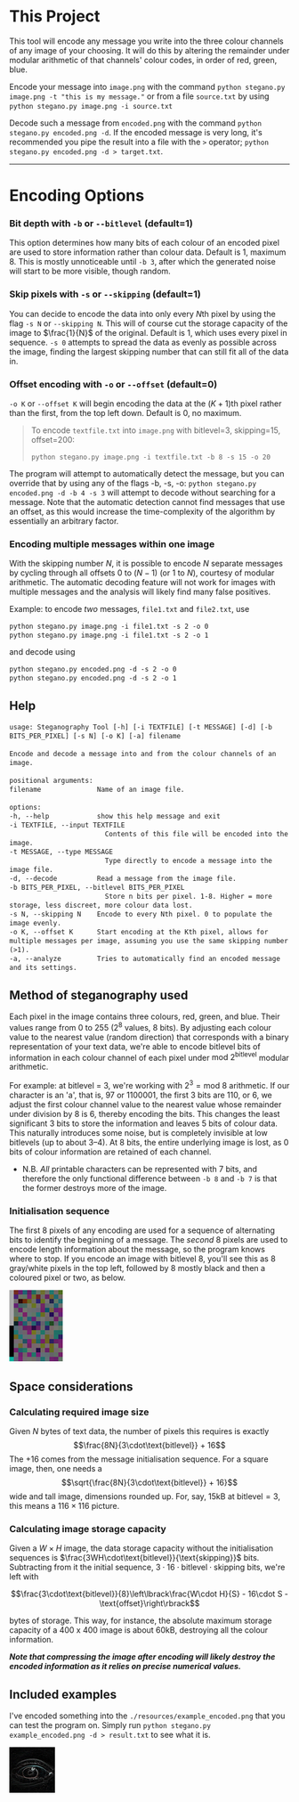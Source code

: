 # This Project
This tool will encode any message you write into the three
colour channels of any image of your choosing. It will do this by altering the
remainder under modular arithmetic of that channels' colour codes, in order of red, green, blue.

Encode your message into `image.png` with the command `python stegano.py image.png -t "this is my message."` or from a file `source.txt` by using `python stegano.py image.png -i source.txt`

Decode such a message from `encoded.png` with the command `python stegano.py encoded.png -d`. If the encoded message is very long, it's recommended you pipe the result into a file with the `>` operator; `python stegano.py encoded.png -d > target.txt`.

---

# Encoding Options

### Bit depth with `-b` or `--bitlevel` (default=1)

This option determines how many bits of each colour of an encoded pixel are used 
to store information rather than colour data. Default is $1$, maximum $8$. 
This is mostly unnoticeable until `-b 3`, after which the generated noise will start to be more visible, though random.

### Skip pixels with `-s` or `--skipping` (default=1)

You can decide to encode the data into only every $N\text{th}$ pixel by using the flag `-s N` or `--skipping N`. 
This will of course cut the storage capacity of the image to $\frac{1}{N}$ of the original. Default is 1, 
which uses every pixel in sequence. `-s 0` attempts to spread the data as evenly as possible across the image, 
finding the largest skipping number that can still fit all of the data in.

### Offset encoding with `-o` or `--offset` (default=0)

`-o K` or `--offset K` will begin encoding the data at the $(K + 1)\text{th}$ pixel rather than the first, from the top left down. Default is 0, no maximum.

> To encode `textfile.txt` into `image.png` with bitlevel=3, skipping=15, offset=200:
> ```
>python stegano.py image.png -i textfile.txt -b 8 -s 15 -o 20
> ```

The program will attempt to automatically detect the message, but you can override that by using any of the flags -b, -s, -o: `python stegano.py encoded.png -d -b 4 -s 3` will attempt to decode without searching for a message. Note that the automatic detection cannot find messages that use an offset, as this would increase the time-complexity of the algorithm by essentially an arbitrary factor.

### Encoding multiple messages within one image
With the skipping number $N$, it is possible to encode $N$ separate messages by cycling through all offsets $0$ to $(N-1)$ (or $1$ to $N$), courtesy of modular arithmetic. The automatic decoding feature will not work for images with multiple messages and the analysis will likely find many false positives.

Example: to encode *two* messages, `file1.txt` and `file2.txt`, use 
```
python stegano.py image.png -i file1.txt -s 2 -o 0
python stegano.py image.png -i file1.txt -s 2 -o 1
```
and decode using 
```
python stegano.py encoded.png -d -s 2 -o 0
python stegano.py encoded.png -d -s 2 -o 1
```

## Help
    usage: Steganography Tool [-h] [-i TEXTFILE] [-t MESSAGE] [-d] [-b BITS_PER_PIXEL] [-s N] [-o K] [-a] filename

    Encode and decode a message into and from the colour channels of an image.

    positional arguments:
    filename              Name of an image file.

    options:
    -h, --help            show this help message and exit
    -i TEXTFILE, --input TEXTFILE
                            Contents of this file will be encoded into the image.
    -t MESSAGE, --type MESSAGE
                            Type directly to encode a message into the image file.
    -d, --decode          Read a message from the image file.
    -b BITS_PER_PIXEL, --bitlevel BITS_PER_PIXEL
                            Store n bits per pixel. 1-8. Higher = more storage, less discreet, more colour data lost.
    -s N, --skipping N    Encode to every Nth pixel. 0 to populate the image evenly.
    -o K, --offset K      Start encoding at the Kth pixel, allows for multiple messages per image, assuming you use the same skipping number (>1).
    -a, --analyze         Tries to automatically find an encoded message and its settings.

## Method of steganography used
Each pixel in the image contains three colours, red, green, and blue. Their values range from $0$ to $255$ ($2^8$ values, $8$ bits). By adjusting
each colour value to the nearest value (random direction) that corresponds with a binary representation of your text data, we're able to
encode bitlevel bits of information in each colour channel of each pixel under $\text{mod } 2^{\text{bitlevel}}$ modular arithmetic.

For example: at bitlevel = $3$, we're working with $2^3 = \text{mod } 8$ arithmetic. If our character is an 'a', that is, $97$ or $1100001$, the first $3$ bits
are $110$, or $6$, we adjust the first colour channel value to the nearest value whose remainder under division by $8$ is $6$, thereby encoding the bits.
This changes the least significant $3$ bits to store the information and leaves $5$ bits of colour data.
This naturally introduces some noise, but is completely invisible at low bitlevels (up to about $\text{3--4}$). At $8$ bits, the entire underlying image is lost, as $0$ bits of colour information are retained of each channel.

* N.B. *All* printable characters can be represented with 7 bits, and therefore the only functional difference between `-b 8` and `-b 7` is that the former destroys more of the image.

### Initialisation sequence
The first $8$ pixels of any encoding are used for a sequence of alternating bits to identify the beginning of a message. The *second* $8$ pixels are used to encode length information about the message, so the program knows where to stop. If you encode an image with bitlevel $8$, you'll see this as $8$ gray/white pixels in the top left, followed by $8$ mostly black and then a coloured pixel or two, as below.

![](./resources/encoding_pixels.png)

## Space considerations
### Calculating required image size
Given $N$ bytes of text data, the number of pixels this requires is exactly $$\frac{8N}{3\cdot\text{bitlevel}} + 16$$ The $+ 16$ comes from the message initialisation sequence. For a square image, then, one needs a $$\sqrt{\frac{8N}{3\cdot\text{bitlevel}} + 16}$$ wide and tall image, dimensions rounded up. For, say, $15\text{kB}$ at $\text{bitlevel}=3$, this means a $116 \times 116$ picture.

### Calculating image storage capacity
Given a $W \times H$ image, the data storage capacity without the initialisation sequences is 
$\frac{3WH\cdot\text{bitlevel}}{\text{skipping}}$ bits. Subtracting from it the initial sequence, $3\cdot16\cdot\text{bitlevel}\cdot\text{skipping}$ bits, we're left with

$$\frac{3\cdot\text{bitlevel}}{8}\left\lbrack\frac{W\cdot H}{S} - 16\cdot S - \text{offset}\right\rbrack$$

bytes of storage. This way, for instance, the absolute maximum storage capacity of a 400 x 400 image is about 60kB, destroying all the colour information.

***Note that compressing the image after encoding will likely destroy the encoded information as it relies on precise numerical values.***

## Included examples
I've encoded something into the `./resources/example_encoded.png` that you can test the program on. Simply run `python stegano.py example_encoded.png -d > result.txt` to see what it is.

![Hmm...](./resources/pgp.png)